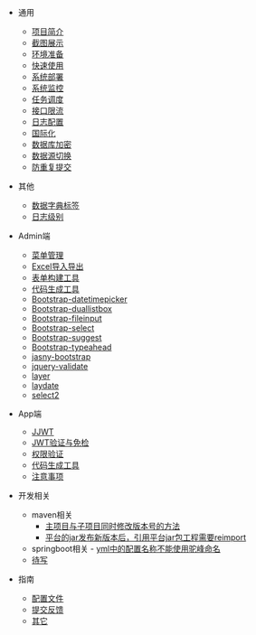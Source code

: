 - 通用
  
  - [项目简介](generic/desc.md)
  - [截图展示](generic/screenShot.md)
  - [环境准备](generic/envir.md)
  - [快速使用](generic/use.md)
  - [系统部署](generic/deploy.md)
  - [系统监控](generic/sysMonitor.md)
  - [任务调度](generic/task.md)
  - [接口限流](generic/limit.md)
  - [日志配置](generic/logConfig.md)
  - [国际化](generic/i18n.md)
  - [数据库加密](generic/dbEncrypt.md)
  - [数据源切换](generic/datasource.md)
  - [防重复提交](generic/dataRepeat.md)
  
- 其他
  - [数据字典标签](generic/dict.md)
  - [日志级别](generic/log.md)

- Admin端
  
  - [菜单管理](admin/menu.md)
  - [Excel导入导出](admin/excel.md)
  - [表单构建工具](admin/table.md)
  - [代码生成工具](admin/code.md)
  - [Bootstrap-datetimepicker](component/bootstrap-datetimepicker.md)
  - [Bootstrap-duallistbox](component/bootstrap-duallistbox.md)
  - [Bootstrap-fileinput](component/bootstrap-fileinput.md)
  - [Bootstrap-select](component/bootstrap-select.md)
  - [Bootstrap-suggest](component/bootstrap-suggest.md)
  - [Bootstrap-typeahead](component/bootstrap-typeahead.md)
  - [jasny-bootstrap](component/jasny-bootstrap.md)
  - [jquery-validate](component/jquery-validate.md)
  - [layer](component/layer.md)
  - [laydate](component/laydate.md)
  - [select2](component/select2.md)

- App端
  
  - [JJWT](app/jwt.md)
  - [JWT验证与免检](app/token.md)
  - [权限验证](app/verifyPerms.md)
  - [代码生成工具](app/code.md)
  - [注意事项](app/notice.md)
  
- 开发相关
  - maven相关
      - [主项目与子项目同时修改版本号的方法](dev/mavenVersion.md)
      - [平台的jar发布新版本后，引用平台jar包工程需要reimport](dev/mavenVersion.md)
  - springboot相关
        - [yml中的配置名称不能使用驼峰命名](dev/mavenVersion.md)
  - [待写](generic/log.md)

- 指南
  
  - [配置文件](guide/config.md)
  - [提交反馈](guide/feedback.md)
  - [其它](guide/other.md)
